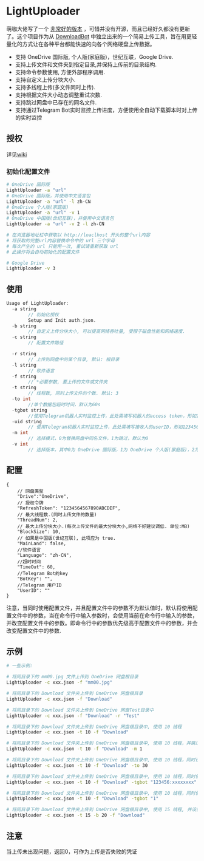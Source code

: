 # LightUploader

萌咖大佬写了一个 [非常好的版本](https://github.com/MoeClub/OneList/tree/master/OneDriveUploader) ，可惜并没有开源，而且已经好久都没有更新了。这个项目作为从 [DownloadBot](https://github.com/gaowanliang/DownloadBot) 中独立出来的一个简易上传工具，旨在用更轻量化的方式让在各种平台都能快速的向各个网络硬盘上传数据。

- 支持 OneDrive 国际版, 个人版(家庭版)，世纪互联，Google Drive.
- 支持上传文件和文件夹到指定目录,并保持上传前的目录结构.
- 支持命令参数使用, 方便外部程序调用.
- 支持自定义上传分块大小.
- 支持多线程上传(多文件同时上传).
- 支持根据文件大小动态调整重试次数.
- 支持跳过网盘中已存在的同名文件.
- 支持通过Telegram Bot实时监控上传进度，方便使用全自动下载脚本时对上传的实时监控

## 授权
详见[wiki](https://github.com/gaowanliang/LightUploader/wiki)


### 初始化配置文件
```bash
# OneDrive 国际版
LightUploader -a "url"
# OneDrive 国际版，并使用中文语言包
LightUploader -a "url" -l zh-CN
# OneDrive 个人版(家庭版)
LightUploader -a "url" -v 1
# OneDrive 中国版(世纪互联)，并使用中文语言包
LightUploader -a "url" -v 2 -l zh-CN

# 在浏览器地址栏中获取以 http://loaclhost 开头的整个url内容
# 将获取的完整url内容替换命令中的 url 三个字母
# 每次产生的 url 只能用一次, 重试请重新获取 url
# 此操作将会自动初始化的配置文件

# Google Drive
LightUploader -v 3
```

## 使用
```c
Usage of LightUploader:
  -a string
        // 初始化授权
        Setup and Init auth.json.
  -b string
        // 自定义上传分块大小, 可以提高网络吞吐量, 受限于磁盘性能和网络速度.
  -c string
        // 配置文件路径

  -r string
        // 上传到网盘中的某个目录, 默认: 根目录
  -l string
        // 软件语言
  -f string
        // *必要参数, 要上传的文件或文件夹
  -t string
        // 线程数, 同时上传文件的个数. 默认: 3
  -to int
        //单个数据包超时时间，默认为60s
  -tgbot string
        //使用Telegram机器人实时监控上传，此处需填写机器人的access token，形如123456789:xxxxxxxxx，输入时需使用双引号包裹。当写入内容为“1”时，使用配置文件中的BotKey和UserID作为载入项
  -uid string
        // 使用Telegram机器人实时监控上传，此处需填写接收人的userID，形如123456789
  -m int
        // 选择模式，0为替换网盘中同名文件，1为跳过，默认为0
  -v int
        // 选择版本，其中0为 OneDrive 国际版，1为 OneDrive 个人版(家庭版)，2为 OneDrive 世纪互联，3为Google Drive，默认为0
```

## 配置
```jsonc
{
    // 网盘类型
    "Drive":"OneDrive",
    // 授权令牌
    "RefreshToken": "1234564567890ABCDEF",
    // 最大线程数.(同时上传文件的数量)
    "ThreadNum": 2,
    // 最大上传分块大小.(每次上传文件的最大分块大小,网络不好建议调低. 单位:MB)
    "BlockSize": 10,
    // 如果是中国版(世纪互联), 此项应为 true.
    "MainLand": false,
    //软件语言
    "Language": "zh-CN",
    //超时时间
    "TimeOut": 60,
    //Telegram Bot的key
    "BotKey": "",
    //Telegram 用户ID
    "UserID": ""
}
```
注意，当同时使用配置文件，并且配置文件中的参数不为默认值时，默认将使用配置文件中的参数，当在命令行中输入参数时，会使用当前在命令行中输入的参数，并改变配置文件中的参数。即命令行中的参数优先级高于配置文件中的参数，并会改变配置文件中的参数.

## 示例
```bash
# 一些示例:

# 将同目录下的 mm00.jpg 文件上传到 OneDrive 网盘根目录
LightUploader -c xxx.json -f "mm00.jpg"

# 将同目录下的 Download 文件夹上传到 OneDrive 网盘根目录
LightUploader -c xxx.json -f "Download" 

# 将同目录下的 Download 文件夹上传到 OneDrive 网盘Test目录中
LightUploader -c xxx.json -f "Download" -r "Test"

# 将同目录下的 Download 文件夹上传到 OneDrive 网盘根目录中, 使用 10 线程
LightUploader -c xxx.json -t 10 -f "Download" 

# 将同目录下的 Download 文件夹上传到 OneDrive 网盘根目录中, 使用 10 线程，并跳过同名文件
LightUploader -c xxx.json -t 10 -f "Download" -m 1

# 将同目录下的 Download 文件夹上传到 OneDrive 网盘根目录中, 使用 10 线程，同时设置超时时间为30秒
LightUploader -c xxx.json -t 10 -f "Download" -to 30

# 将同目录下的 Download 文件夹上传到 OneDrive 网盘根目录中, 使用 10 线程，同时使用 Telegram Bot 实时监控上传进度
LightUploader -c xxx.json -t 10 -f "Download" -tgbot "123456:xxxxxxxx" -uid 123456789

# 将同目录下的 Download 文件夹上传到 OneDrive 网盘根目录中, 使用 10 线程，同时使用配置文件中的 Telegram Bot 参数载入程序实时监控上传进度（前提是配置文件中含有Telegram Bot 的参数）
LightUploader -c xxx.json -t 10 -f "Download" -tgbot "1"

# 将同目录下的 Download 文件夹上传到 OneDrive 网盘根目录中, 使用 15 线程, 并设置分块大小为 20M
LightUploader -c xxx.json -t 15 -b 20 -f "Download" 

```

## 注意
当上传未出现问题，返回0，可作为上传是否失败的凭证
